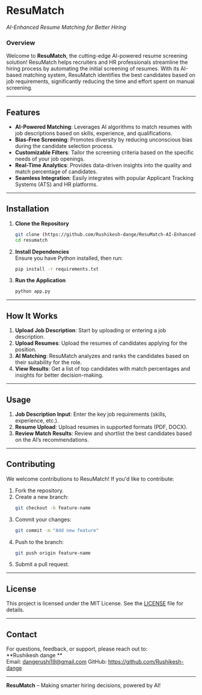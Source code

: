 # **ResuMatch**  
*AI-Enhanced Resume Matching for Better Hiring*

### **Overview**  
Welcome to **ResuMatch**, the cutting-edge AI-powered resume screening solution! ResuMatch helps recruiters and HR professionals streamline the hiring process by automating the initial screening of resumes. With its AI-based matching system, ResuMatch identifies the best candidates based on job requirements, significantly reducing the time and effort spent on manual screening.

---

## **Features**  
- **AI-Powered Matching**: Leverages AI algorithms to match resumes with job descriptions based on skills, experience, and qualifications.
- **Bias-Free Screening**: Promotes diversity by reducing unconscious bias during the candidate selection process.
- **Customizable Filters**: Tailor the screening criteria based on the specific needs of your job openings.
- **Real-Time Analytics**: Provides data-driven insights into the quality and match percentage of candidates.
- **Seamless Integration**: Easily integrates with popular Applicant Tracking Systems (ATS) and HR platforms.

---

## **Installation**

1. **Clone the Repository**  
   ```bash
   git clone (https://github.com/Rushikesh-dange/ResuMatch-AI-Enhanced-Resume-Matching-for-Better-Hiring.git)
   cd resumatch
   ```

2. **Install Dependencies**  
   Ensure you have Python installed, then run:
   ```bash
   pip install -r requirements.txt
   ```

3. **Run the Application**  
   ```bash
   python app.py
   ```

---

## **How It Works**

1. **Upload Job Description**: Start by uploading or entering a job description.
2. **Upload Resumes**: Upload the resumes of candidates applying for the position.
3. **AI Matching**: ResuMatch analyzes and ranks the candidates based on their suitability for the role.
4. **View Results**: Get a list of top candidates with match percentages and insights for better decision-making.

---

## **Usage**

1. **Job Description Input**: Enter the key job requirements (skills, experience, etc.).
2. **Resume Upload**: Upload resumes in supported formats (PDF, DOCX).
3. **Review Match Results**: Review and shortlist the best candidates based on the AI’s recommendations.

---

## **Contributing**

We welcome contributions to ResuMatch! If you'd like to contribute:
1. Fork the repository.
2. Create a new branch:  
   ```bash
   git checkout -b feature-name
   ```
3. Commit your changes:  
   ```bash
   git commit -m "Add new feature"
   ```
4. Push to the branch:  
   ```bash
   git push origin feature-name
   ```
5. Submit a pull request.

---

## **License**

This project is licensed under the MIT License. See the [LICENSE](LICENSE) file for details.

---

## **Contact**

For questions, feedback, or support, please reach out to:  
**Rushikesh dange **  
Email: dangerushi19@gmail.com 
GitHub: https://github.com/Rushikesh-dange

---

**ResuMatch** – Making smarter hiring decisions, powered by AI!
